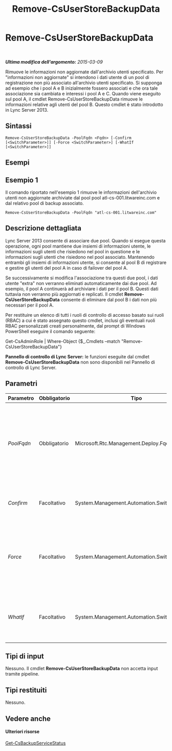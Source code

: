 ﻿---
title: Remove-CsUserStoreBackupData
TOCTitle: Remove-CsUserStoreBackupData
ms:assetid: 71c8e8ee-61c7-4737-bdac-8cfc80bac126
ms:mtpsurl: https://technet.microsoft.com/it-it/library/JJ205003(v=OCS.15)
ms:contentKeyID: 49300952
ms.date: 08/24/2015
mtps_version: v=OCS.15
ms.translationtype: HT
---

# Remove-CsUserStoreBackupData

 

_**Ultima modifica dell'argomento:** 2015-03-09_

Rimuove le informazioni non aggiornate dall'archivio utenti specificato. Per "informazioni non aggiornate" si intendono i dati utente di un pool di registrazione non più associato all'archivio utenti specificato. Si supponga ad esempio che i pool A e B inizialmente fossero associati e che ora tale associazione sia cambiata e interessi i pool A e C. Quando viene eseguito sul pool A, il cmdlet Remove-CsUserStoreBackupData rimuove le informazioni relative agli utenti del pool B. Questo cmdlet è stato introdotto in Lync Server 2013.

## Sintassi

    Remove-CsUserStoreBackupData -PoolFqdn <Fqdn> [-Confirm [<SwitchParameter>]] [-Force <SwitchParameter>] [-WhatIf [<SwitchParameter>]]

## Esempi

## Esempio 1

Il comando riportato nell'esempio 1 rimuove le informazioni dell'archivio utenti non aggiornate archiviate dal pool pool atl-cs-001.litwareinc.com e dal relativo pool di backup associato.

    Remove-CsUserStoreBackupData -PoolFqdn "atl-cs-001.litwareinc.com"

## Descrizione dettagliata

Lync Server 2013 consente di associare due pool. Quando si esegue questa operazione, ogni pool mantiene due insiemi di informazioni utente, le informazioni sugli utenti che risiedono nel pool in questione e le informazioni sugli utenti che risiedono nel pool associato. Mantenendo entrambi gli insiemi di informazioni utente, si consente al pool B di registrare e gestire gli utenti del pool A in caso di failover del pool A.

Se successivamente si modifica l'associazione tra questi due pool, i dati utente "extra" non verranno eliminati automaticamente dai due pool. Ad esempio, il pool A continuerà ad archiviare i dati per il pool B. Questi dati tuttavia non verranno più aggiornati e replicati. Il cmdlet **Remove-CsUserStoreBackupData** consente di eliminare dal pool B i dati non più necessari per il pool A.

Per restituire un elenco di tutti i ruoli di controllo di accesso basato sui ruoli (RBAC) a cui è stato assegnato questo cmdlet, inclusi gli eventuali ruoli RBAC personalizzati creati personalmente, dal prompt di Windows PowerShell eseguire il comando seguente:

Get-CsAdminRole | Where-Object {$\_.Cmdlets –match "Remove-CsUserStoreBackupData"}

**Pannello di controllo di Lync Server:** le funzioni eseguite dal cmdlet **Remove-CsUserStoreBackupData** non sono disponibili nel Pannello di controllo di Lync Server.

## Parametri


<table>
<colgroup>
<col style="width: 25%" />
<col style="width: 25%" />
<col style="width: 25%" />
<col style="width: 25%" />
</colgroup>
<thead>
<tr class="header">
<th>Parametro</th>
<th>Obbligatorio</th>
<th>Tipo</th>
<th>Descrizione</th>
</tr>
</thead>
<tbody>
<tr class="odd">
<td><p><em>PoolFqdn</em></p></td>
<td><p>Obbligatorio</p></td>
<td><p>Microsoft.Rtc.Management.Deploy.Fqdn</p></td>
<td><p>Nome di dominio completo del pool in cui devono essere rimosse le informazioni degli utenti &quot;non aggiornate&quot;. Ad esempio:</p>
<p>–PoolFqdn &quot;atl-cs-001.litwareinc.com&quot;</p></td>
</tr>
<tr class="even">
<td><p><em>Confirm</em></p></td>
<td><p>Facoltativo</p></td>
<td><p>System.Management.Automation.SwitchParameter</p></td>
<td><p>Richiede la conferma prima di eseguire il comando.</p></td>
</tr>
<tr class="odd">
<td><p><em>Force</em></p></td>
<td><p>Facoltativo</p></td>
<td><p>System.Management.Automation.SwitchParameter</p></td>
<td><p>Consente di evitare la visualizzazione di qualunque messaggio di errore non grave che potrebbe essere generato nel corso dell'esecuzione del comando.</p></td>
</tr>
<tr class="even">
<td><p><em>WhatIf</em></p></td>
<td><p>Facoltativo</p></td>
<td><p>System.Management.Automation.SwitchParameter</p></td>
<td><p>Descrive cosa accadrebbe eseguendo il comando senza però eseguirlo realmente.</p></td>
</tr>
</tbody>
</table>


## Tipi di input

Nessuno. Il cmdlet **Remove-CsUserStoreBackupData** non accetta input tramite pipeline.

## Tipi restituiti

Nessuno.

## Vedere anche

#### Ulteriori risorse

[Get-CsBackupServiceStatus](get-csbackupservicestatus.md)

